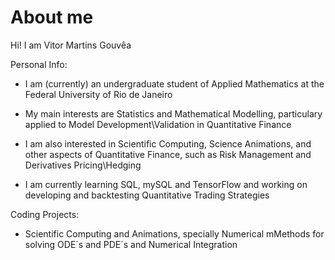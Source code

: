 # About me

Hi! I am Vitor Martins Gouvêa

Personal Info:
  
- I am (currently) an undergraduate student of Applied Mathematics at the Federal University of Rio de Janeiro

- My main interests are Statistics and Mathematical Modelling, particulary applied to Model Development\Validation in Quantitative Finance

- I am also interested in Scientific Computing, Science Animations, and other aspects of Quantitative Finance, such as Risk Management and Derivatives Pricing\Hedging

- I am currently learning SQL, mySQL and TensorFlow and working on developing and backtesting Quantitative Trading Strategies

Coding Projects:

- Scientific Computing and Animations, specially Numerical mMethods for solving ODE´s and PDE´s and Numerical Integration



<!---
vmart2260/vmart2260 is a ✨ special ✨ repository because its `README.md` (this file) appears on your GitHub profile.
You can click the Preview link to take a look at your changes.
--->
